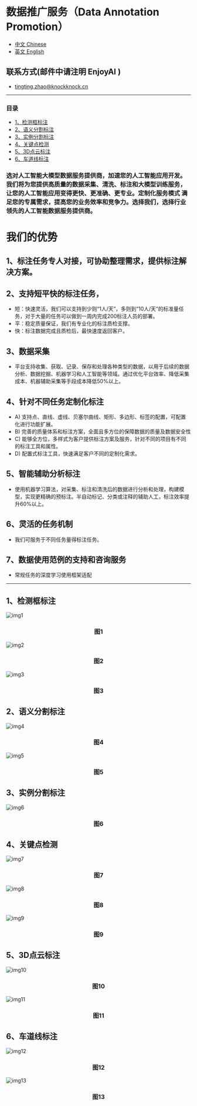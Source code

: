 # 数据推广服务（Data Annotation Promotion）

* [中文 Chinese]()
* [英文 English](/English/English.md)

## 联系方式(邮件中请注明 EnjoyAI )

* tingting.zhao@knockknock.cn

---
### 目录

  - [1、检测框标注](#1a)
  - [2、语义分割标注](#2a)
  - [3、实例分割标注](#3a)
  - [4、关键点检测](#4a)
  - [5、3D点云标注](#5a)
  - [6、车道线标注](#6a)


### 选对人工智能大模型数据服务提供商，加速您的人工智能应用开发。我们将为您提供高质量的数据采集、清洗、标注和大模型训练服务，让您的人工智能应用变得更快、更准确、更专业。定制化服务模式 满足您的专属需求，提高您的业务效率和竞争力。选择我们，选择行业领先的人工智能数据服务提供商。

# 我们的优势

## 1、标注任务专人对接，可协助整理需求，提供标注解决方案。

## 2、支持短平快的标注任务，
* 短：快速灵活，我们可以支持到少则“1人/天”，多则到“10人/天”的标准量任务，对于大量的任务可以做到一周内完成200标注人员的部署。
* 平：稳定质量保证，我们有专业化的标注质检支撑。  
* 快：标注数据完成且质检后，最快速度返回客户。

## 3、数据采集
* 平台支持收集、获取、记录、保存和处理各种类型的数据，以用于后续的数据分析、数据挖掘、机器学习和人工智能等领域。通过优化平台效率、降低采集成本、机器辅助采集等手段成本降低50%以上。

## 4、针对不同任务定制化标注
* A) 支持点、直线、虚线、贝塞尔曲线、矩形、多边形、标签的配置，可配置化进行功能扩展。
* B) 完善的质量体系和标注方案，全面且多方位的保障数据的质量及数据安全性
* C) 能够全方位，多样式为客户提供标注方案及服务，针对不同的项目有不同的标注工具和属性。
* D) 配置式标注工具，快速满足客户不同的定制化需求。

## 5、智能辅助分析标注
* 使用机器学习算法，对采集、标注和清洗后的数据进行分析和处理，构建模型，实现更精确的预标注。半自动标记、分类或注释的辅助人工，标注效率提升60%以上。

## 6、灵活的任务机制
* 我们可服务于不同任务量得标注任务。

## 7、数据使用范例的支持和咨询服务
* 常规任务的深度学习使用框架适配

---

<p id="1a"></p>    

## 1、检测框标注
![img1](samples/det1.png)    

### <center>图1</center>

![img2](samples/det2.png)    

### <center>图2</center>

![img3](samples/det3.png)

### <center>图3</center>

<p id="2a"></p>   

## 2、语义分割标注

![img4](samples/seg1.png)

### <center>图4</center>

![img5](samples/seg2.png)

### <center>图5</center>

<p id="3a"></p>    

## 3、实例分割标注

![img6](samples/2.png)

### <center>图6</center>

<p id="4a"></p>    

## 4、关键点检测

![img7](samples/kpt2.png)

### <center>图7</center>

![img8](samples/kpt3.png)

### <center>图8</center>

![img9](samples/kpt4.png)

### <center>图9</center>

<p id="5a"></p>    

## 5、3D点云标注

![img10](samples/cd1.png)

### <center>图10</center>

![img11](samples/cd2.png)

### <center>图11</center>

<p id="6a"></p>    

## 6、车道线标注

![img12](samples/car1.png)

### <center>图12</center>

![img13](samples/car2.png)

### <center>图13</center>
